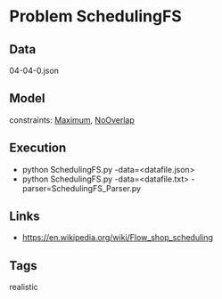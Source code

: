 # Problem SchedulingFS


## Data
  04-04-0.json

## Model
  constraints: [Maximum](http://pycsp.org/documentation/constraints/Maximum), [NoOverlap](http://pycsp.org/documentation/constraints/NoOverlap)

## Execution
  - python SchedulingFS.py -data=<datafile.json>
  - python SchedulingFS.py -data=<datafile.txt> -parser=SchedulingFS_Parser.py

## Links
  - https://en.wikipedia.org/wiki/Flow_shop_scheduling

## Tags
  realistic

